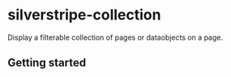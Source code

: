 # silverstripe-collection

Display a filterable collection of pages or dataobjects on a page.

## Getting started
